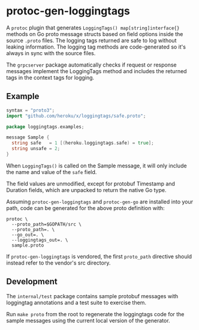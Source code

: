 # protoc-gen-loggingtags

A `protoc` plugin that generates `LoggingTags() map[string]interface{}` methods
on Go proto message structs based on field options inside the source `.proto`
files. The logging tags returned are safe to log without leaking information.
The logging tag methods are code-generated so it's always in sync with the
source files.

The `grpcserver` package automatically checks if request or response messages
implement the LoggingTags method and includes the returned tags in the context
tags for logging.

## Example

```go
syntax = "proto3";
import "github.com/heroku/x/loggingtags/safe.proto";

package loggingtags.examples;

message Sample {
  string safe   = 1 [(heroku.loggingtags.safe) = true];
  string unsafe = 2;
}
```

When `LoggingTags()` is called on the Sample message, it will only include the
name and value of the `safe` field.

The field values are unmodified, except for protobuf Timestamp and Duration
fields, which are unpacked to return the native Go type.

Assuming `protoc-gen-loggingtags` and `protoc-gen-go` are installed into your
path, code can be generated for the above proto definition with:

```
protoc \
  --proto_path=$GOPATH/src \
  --proto_path=. \
  --go_out=. \
  --loggingtags_out=. \
  sample.proto
```

If `protoc-gen-loggingtags` is vendored, the first `proto_path` directive
should instead refer to the vendor's src directory.

## Development

The `internal/test` package contains sample protobuf messages with loggingtag
annotations and a test suite to exercise them.

Run `make proto` from the root to regenerate the loggingtags code for the
sample messages using the current local version of the generator.
